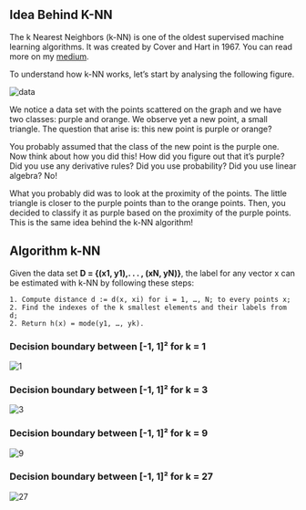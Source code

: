 ## Idea Behind K-NN
The k Nearest Neighbors (k-NN) is one of the oldest supervised machine learning algorithms. It was created by Cover and Hart in 1967. You can read more on my [medium](https://medium.com/analytics-vidhya/k-nearest-neighbors-from-a-theoretical-perspective-5d0da1ded4e0).  

To understand how k-NN works, let’s start by analysing the following figure.  

![data](https://user-images.githubusercontent.com/17646546/81757443-4fea1400-9495-11ea-9523-ef636e6de91f.png)

We notice a data set with the points scattered on the graph and we have two classes: purple and orange. We observe yet a new point, a small triangle. The question that arise is: this new point is purple or orange?  

You probably assumed that the class of the new point is the purple one. Now think about how you did this! How did you figure out that it’s purple? Did you use any derivative rules? Did you use probability? Did you use linear algebra? No!  

What you probably did was to look at the proximity of the points. The little triangle is closer to the purple points than to the orange points. Then, you decided to classify it as purple based on the proximity of the purple points. This is the same idea behind the k-NN algorithm!  

## Algorithm k-NN

Given the data set **D = {(x1, y1),. . . , (xN, yN)}**, the label for any vector x can be estimated with k-NN by following these steps:  
```
1. Compute distance d := d(x, xi) for i = 1, …, N; to every points x;
2. Find the indexes of the k smallest elements and their labels from d;
2. Return h(x) = mode(y1, …, yk).
```

### Decision boundary between [-1, 1]² for k = 1

![1](https://user-images.githubusercontent.com/17646546/81757769-53ca6600-9496-11ea-80a3-f1a73df3c405.png)

### Decision boundary between [-1, 1]² for k = 3

![3](https://user-images.githubusercontent.com/17646546/81757819-7d838d00-9496-11ea-90ed-617be6794ec8.png)

### Decision boundary between [-1, 1]² for k = 9

![9](https://user-images.githubusercontent.com/17646546/81757828-88d6b880-9496-11ea-8d10-b450f5c23512.png)

### Decision boundary between [-1, 1]² for k = 27

![27](https://user-images.githubusercontent.com/17646546/81757846-92602080-9496-11ea-8d3e-363d47c91d64.png)
